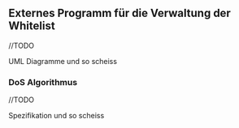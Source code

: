 
## Externes Programm für die Verwaltung der Whitelist

//TODO

UML Diagramme und so scheiss


### DoS Algorithmus

//TODO

Spezifikation und so scheiss





